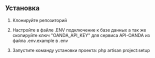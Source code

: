 
## Установка

1. Клонируйте репозиторий
2. Настройте в файле .ENV подключение к базе данных
а так же скопируйте ключ "OANDA_API_KEY" для сервиса API-OANDA  из файла .env.example в .env
   
3. Запустите команду установки проекта: php artisan project:setup


